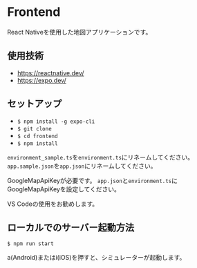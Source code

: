 # Frontend
React Nativeを使用した地図アプリケーションです。

## 使用技術
- https://reactnative.dev/
- https://expo.dev/

## セットアップ
- `$ npm install -g expo-cli`
- `$ git clone`
- `$ cd frontend`
- `$ npm install`

`environment_sample.ts`を`environment.ts`にリネームしてください。
`app.sample.json`を`app.json`にリネームしてください。

GoogleMapApiKeyが必要です。
`app.json`と`environment.ts`にGoogleMapApiKeyを設定してください。

VS Codeの使用をお勧めします。
## ローカルでのサーバー起動方法

`$ npm run start`

a(Android)またはi(iOS)を押すと、シミュレーターが起動します。
